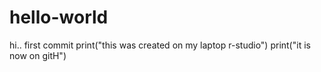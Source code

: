 # hello-world

hi.. first commit
print("this was created on my laptop r-studio")
print("it is now on gitH")